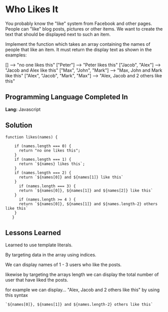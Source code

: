 
# Who Likes It

You probably know the "like" system from Facebook and other pages. People can "like" blog posts, pictures or other items. We want to create the text that should be displayed next to such an item.

Implement the function which takes an array containing the names of people that like an item. It must return the display text as shown in the examples:

[]                                -->  "no one likes this"
["Peter"]                         -->  "Peter likes this"
["Jacob", "Alex"]                 -->  "Jacob and Alex like this"
["Max", "John", "Mark"]           -->  "Max, John and Mark like this"
["Alex", "Jacob", "Mark", "Max"]  -->  "Alex, Jacob and 2 others like this"


## Programming Language Completed In

**Lang:** Javascript


## Solution

```
function likes(names) {

    if (names.length === 0) {
      return "no one likes this";
    }
    if (names.length === 1) {
      return `${names} likes this`;
    }
    if (names.length === 2) {
      return `${names[0]} and ${names[1]} like this`
    }
      if (names.length === 3) {
      return `${names[0]}, ${names[1]} and ${names[2]} like this`
    }
      if (names.length >= 4 ) {
      return `${names[0]}, ${names[1]} and ${names.length-2} others like this`
    }
   }

```

## Lessons Learned

Learned to use template literals.

By targeting data in the array using indices. 

We can display names of 1 - 3 users who like the posts.

likewise by targeting the arrays length we can display the total number of user that have liked the posts.

for example we can display... "Alex, Jacob and 2 others like this"
by using this syntax

```
`${names[0]}, ${names[1]} and ${names.length-2} others like this`
```
